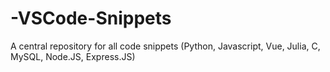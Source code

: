 # -VSCode-Snippets
A central repository for all code snippets (Python, Javascript, Vue, Julia, C, MySQL, Node.JS, Express.JS)
